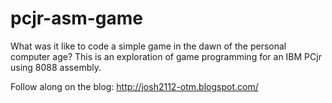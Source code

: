 # pcjr-asm-game
What was it like to code a simple game in the dawn of the personal computer age?  This is an exploration of game programming for an IBM PCjr using 8088 assembly.

Follow along on the blog: http://josh2112-otm.blogspot.com/
